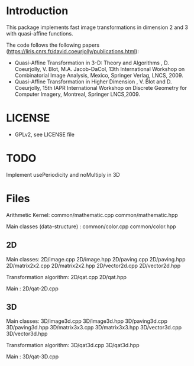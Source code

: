 Introduction
============

This package implements fast image transformations in dimension 2 and 3 with quasi-affine functions.

The code follows the following papers (https://liris.cnrs.fr/david.coeurjolly/publications.html):

- Quasi-Affine Transformation in 3-D: Theory and Algorithms , D. Coeurjolly, V. Blot, M.A. Jacob-DaCol, 13th International Workshop on Combinatorial Image Analysis, Mexico, Springer Verlag, LNCS, 2009.
- Quasi-Affine Transformation in Higher Dimension , V. Blot and D. Coeurjolly, 15th IAPR International Workshop on Discrete Geometry for Computer Imagery, Montreal, Springer LNCS,2009.





LICENSE
=======

- GPLv2, see LICENSE file


TODO
====

Implement  usePeriodicity and noMultiply in 3D

Files
=====

Arithmetic Kernel:
common/mathematic.cpp
common/mathematic.hpp

Main classes (data-structure) :
common/color.cpp
common/color.hpp

2D
--

Main classes:
2D/image.cpp
2D/image.hpp
2D/paving.cpp
2D/paving.hpp
2D/matrix2x2.cpp
2D/matrix2x2.hpp
2D/vector2d.cpp
2D/vector2d.hpp

Transformation algorithm:
2D/qat.cpp
2D/qat.hpp

Main : 
2D/qat-2D.cpp

3D
--

Main classes:
3D/image3d.cpp
3D/image3d.hpp
3D/paving3d.cpp
3D/paving3d.hpp
3D/matrix3x3.cpp
3D/matrix3x3.hpp
3D/vector3d.cpp
3D/vector3d.hpp

Transformation algorithm:
3D/qat3d.cpp
3D/qat3d.hpp

Main : 
3D/qat-3D.cpp
